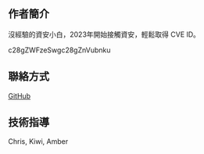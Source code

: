## 作者簡介

沒經驗的資安小白，2023年開始接觸資安，輕鬆取得 CVE ID。

c28gZWFzeSwgc28gZnVubnku

## 聯絡方式

[GitHub](https://github.com/SeanCaiNan)

## 技術指導

Chris, Kiwi, Amber